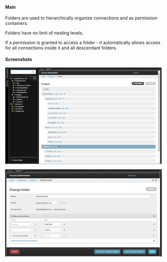 #### Main
Folders are used to hierarchically organize connections and as permission containers.

Folders have no limit of nesting levels.

If a permission is granted to access a folder - it automatically allows access for all connections inside it and all descendant folders.

#### Screenshots
![Folder list screenshot](../img/guacozy-demo-folder-list.png "Folder list screenshot")

![Folder edit screenshot](../img/guacozy-demo-folder.png "Folder edit screenshot")
